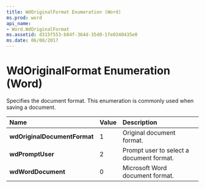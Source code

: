 ```yaml
---
title: WdOriginalFormat Enumeration (Word)
ms.prod: word
api_name:
- Word.WdOriginalFormat
ms.assetid: d315f553-b84f-364d-35d0-1fe0340435e0
ms.date: 06/08/2017
---
```



# WdOriginalFormat Enumeration (Word)

Specifies the document format. This enumeration is commonly used when saving a document.



|**Name**|**Value**|**Description**|
|:-----|:-----|:-----|
| **wdOriginalDocumentFormat**|1|Original document format.|
| **wdPromptUser**|2|Prompt user to select a document format.|
| **wdWordDocument**|0|Microsoft Word document format.|

